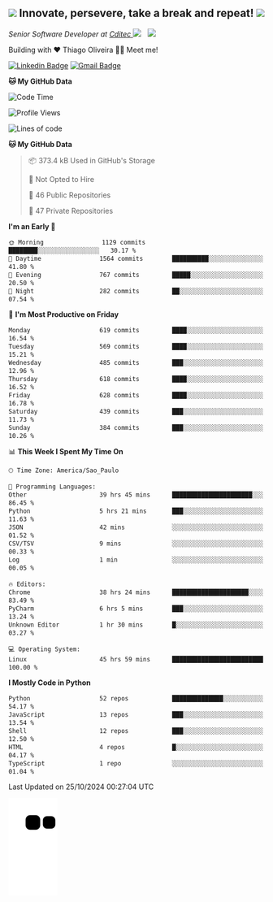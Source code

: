<h2><img src="https://emojis.slackmojis.com/emojis/images/1531849430/4246/blob-sunglasses.gif?1531849430" width="30"/> Innovate, persevere, take a break and repeat! <img src="https://media.giphy.com/media/12oufCB0MyZ1Go/giphy.gif" width="50"></h2>
<img align='right' src="https://media.giphy.com/media/M9gbBd9nbDrOTu1Mqx/giphy.gif" width="230">
<p><em>Senior Software Developer at <a href="https://www.cditec.com.br/">Cditec
</a><img src="https://media.giphy.com/media/WUlplcMpOCEmTGBtBW/giphy.gif" width="30"> 
</em></p>



Building with ❤️ Thiago Oliveira 👋🏽 Meet me!

[![Linkedin Badge](https://img.shields.io/badge/-Thiago-blue?style=flat-square&logo=Linkedin&logoColor=white&link=https://www.linkedin.com/in/tgmarinho/)](https://www.linkedin.com/in/thiagoceconelo/) 
[![Gmail Badge](https://img.shields.io/badge/-thiceconelo@gmail.com-c14438?style=flat-square&logo=Gmail&logoColor=white&link=mailto:thiceconelo@gmail.com)](mailto:thiceconelo@gmail.com)

</em></p>

<!-- <span style="height ">
![Anurag's GitHub stats](https://github-readme-stats.vercel.app/api?username=arthurspk&show_icons=true&theme=tokyonight)
</span> -->

**🐱 My GitHub Data** 
<!--START_SECTION:waka-->
![Code Time](http://img.shields.io/badge/Code%20Time-2%2C041%20hrs%2048%20mins-blue)

![Profile Views](http://img.shields.io/badge/Profile%20Views-8-blue)

![Lines of code](https://img.shields.io/badge/From%20Hello%20World%20I%27ve%20Written-5.1%20million%20lines%20of%20code-blue)

**🐱 My GitHub Data** 

> 📦 373.4 kB Used in GitHub's Storage 
 > 
> 🚫 Not Opted to Hire
 > 
> 📜 46 Public Repositories 
 > 
> 🔑 47 Private Repositories 
 > 
**I'm an Early 🐤** 

```text
🌞 Morning                1129 commits        ████████░░░░░░░░░░░░░░░░░   30.17 % 
🌆 Daytime                1564 commits        ██████████░░░░░░░░░░░░░░░   41.80 % 
🌃 Evening                767 commits         █████░░░░░░░░░░░░░░░░░░░░   20.50 % 
🌙 Night                  282 commits         ██░░░░░░░░░░░░░░░░░░░░░░░   07.54 % 
```
📅 **I'm Most Productive on Friday** 

```text
Monday                   619 commits         ████░░░░░░░░░░░░░░░░░░░░░   16.54 % 
Tuesday                  569 commits         ████░░░░░░░░░░░░░░░░░░░░░   15.21 % 
Wednesday                485 commits         ███░░░░░░░░░░░░░░░░░░░░░░   12.96 % 
Thursday                 618 commits         ████░░░░░░░░░░░░░░░░░░░░░   16.52 % 
Friday                   628 commits         ████░░░░░░░░░░░░░░░░░░░░░   16.78 % 
Saturday                 439 commits         ███░░░░░░░░░░░░░░░░░░░░░░   11.73 % 
Sunday                   384 commits         ███░░░░░░░░░░░░░░░░░░░░░░   10.26 % 
```


📊 **This Week I Spent My Time On** 

```text
🕑︎ Time Zone: America/Sao_Paulo

💬 Programming Languages: 
Other                    39 hrs 45 mins      ██████████████████████░░░   86.45 % 
Python                   5 hrs 21 mins       ███░░░░░░░░░░░░░░░░░░░░░░   11.63 % 
JSON                     42 mins             ░░░░░░░░░░░░░░░░░░░░░░░░░   01.52 % 
CSV/TSV                  9 mins              ░░░░░░░░░░░░░░░░░░░░░░░░░   00.33 % 
Log                      1 min               ░░░░░░░░░░░░░░░░░░░░░░░░░   00.05 % 

🔥 Editors: 
Chrome                   38 hrs 24 mins      █████████████████████░░░░   83.49 % 
PyCharm                  6 hrs 5 mins        ███░░░░░░░░░░░░░░░░░░░░░░   13.24 % 
Unknown Editor           1 hr 30 mins        █░░░░░░░░░░░░░░░░░░░░░░░░   03.27 % 

💻 Operating System: 
Linux                    45 hrs 59 mins      █████████████████████████   100.00 % 
```

**I Mostly Code in Python** 

```text
Python                   52 repos            ██████████████░░░░░░░░░░░   54.17 % 
JavaScript               13 repos            ███░░░░░░░░░░░░░░░░░░░░░░   13.54 % 
Shell                    12 repos            ███░░░░░░░░░░░░░░░░░░░░░░   12.50 % 
HTML                     4 repos             █░░░░░░░░░░░░░░░░░░░░░░░░   04.17 % 
TypeScript               1 repo              ░░░░░░░░░░░░░░░░░░░░░░░░░   01.04 % 
```




 Last Updated on 25/10/2024 00:27:04 UTC
<!--END_SECTION:waka-->

![Snake animation](https://github.com/rafaballerini/rafaballerini/blob/output/github-contribution-grid-snake.svg)


<!---
ceconelo/ceconelo is a ✨ special ✨ repository because its `README.md` (this file) appears on your GitHub profile.
You can click the Preview link to take a look at your changes.
--->
